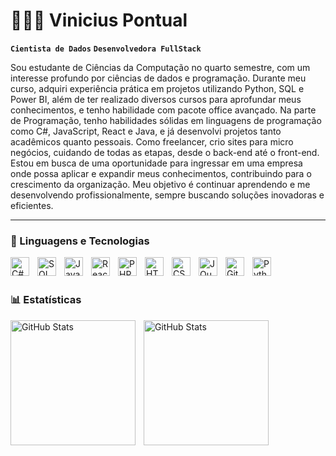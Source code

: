 # 👩🏻‍💻 Vinicius Pontual
**`Cientista de Dados`**
**`Desenvolvedora FullStack`**

Sou estudante de Ciências da Computação no quarto semestre, com um 
interesse profundo por ciências de dados e programação. Durante meu curso, 
adquiri experiência prática em projetos utilizando Python, SQL e Power BI, além 
de ter realizado diversos cursos para aprofundar meus conhecimentos, e tenho 
habilidade com pacote office avançado.
Na parte de Programação, tenho habilidades sólidas em linguagens de 
programação como C#, JavaScript, React e Java, e já desenvolvi projetos tanto 
acadêmicos quanto pessoais. Como freelancer, crio sites para micro negócios, 
cuidando de todas as etapas, desde o back-end até o front-end.
Estou em busca de uma oportunidade para ingressar em uma empresa onde 
possa aplicar e expandir meus conhecimentos, contribuindo para o crescimento 
da organização. Meu objetivo é continuar aprendendo e me desenvolvendo 
profissionalmente, sempre buscando soluções inovadoras e eficientes.


   
  
 

---

### 🤖 Linguagens e Tecnologias


<img 
align="left" 
alt="C#"
title="C#" 
width="30px" 
style="padding-right: 10px;" 
src="https://cdn.jsdelivr.net/gh/devicons/devicon@latest/icons/csharp/csharp-original.svg" 
/>
          

<img 
align="left" 
alt="SQL"
title="C#" 
width="30px" 
style="padding-right: 10px;" 
src="https://cdn.jsdelivr.net/gh/devicons/devicon@latest/icons/azuresqldatabase/azuresqldatabase-original.svg" 
/>
          

<img 
    align="left" 
    alt="JavaScript" 
    title="JavaScript"
    width="30px" 
    style="padding-right: 10px;" 
    src="https://cdn.jsdelivr.net/gh/devicons/devicon@latest/icons/javascript/javascript-original.svg" 
/>

<img 
    align="left" 
    alt="React"
    title="React" 
    width="30px" 
    style="padding-right: 10px;" 
    src="https://cdn.jsdelivr.net/gh/devicons/devicon@latest/icons/react/react-original.svg" 
/>


<img 
    align="left" 
    alt="PHP" 
    title="PHP"
    width="30px" 
    style="padding-right: 10px;" 
    src="https://cdn.jsdelivr.net/gh/devicons/devicon@latest/icons/php/php-original.svg" 
/>

<img 
    align="left" 
    alt="HTML"
    title="HTML" 
    width="30px" 
    style="padding-right: 10px;" 
    src="https://cdn.jsdelivr.net/gh/devicons/devicon@latest/icons/html5/html5-original.svg" 
/>
<img 
    align="left" 
    alt="CSS" 
    title="CSS"
    width="30px" 
    style="padding-right: 10px;" 
    src="https://cdn.jsdelivr.net/gh/devicons/devicon@latest/icons/css3/css3-original.svg" 
/>
<img 
    align="left" 
    alt="JQuery" 
    title="JQuery"
    width="30px" 
    style="padding-right: 10px;" 
    src="https://cdn.jsdelivr.net/gh/devicons/devicon@latest/icons/jquery/jquery-original.svg" 
/>
<img 
    align="left" 
    alt="Git" 
    title="Git"
    width="30px" 
    style="padding-right: 10px;" 
    src="https://cdn.jsdelivr.net/gh/devicons/devicon@latest/icons/git/git-original.svg" 
/>
<img 
    align="left" 
    alt="Python" 
    title="Python"
    width="30px" 
    style="padding-right: 10px;" 
    src="https://cdn.jsdelivr.net/gh/devicons/devicon@latest/icons/python/python-original.svg" 
/>

<br/>
<br/>

### 📊 Estatísticas

<p>
  <img 
    align="left" 
    alt="GitHub Stats" 
    height="200" 
    style="padding-right: 10px;" 
    src="https://github-readme-stats.vercel.app/api?username=Vinisilva0010&show_icons=true&theme=tokyonight&include_all_commits=true&locale=pt-br" 
  />

<img 
      align="left" 
      alt="GitHub Stats" 
      height="200" 
      src="https://github-readme-stats.vercel.app/api/top-langs/?username=Vinisilva0010&theme=tokyonight&layout=compact&custom_title=Tecnologias&langs_count=9" 
  />

</p>

